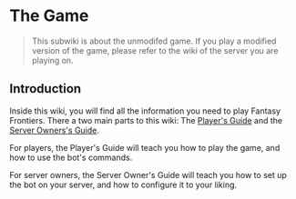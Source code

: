 # The Game

> This subwiki is about the unmodifed game. If you play a modified version of the game, please refer to the wiki of the server you are playing on.


## Introduction

Inside this wiki, you will find all the information you need to play Fantasy Frontiers.
There a two main parts to this wiki: The [Player's Guide](players-guide.md) and the [Server Owners's Guide](server-owners.md).

For players, the Player's Guide will teach you how to play the game, and how to use the bot's commands.

For server owners, the Server Owner's Guide will teach you how to set up the bot on your server, and how to configure it to your liking.